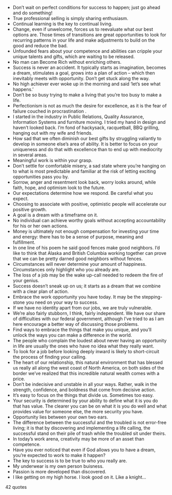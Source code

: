  - Don’t wait on perfect conditions for success to happen; just go ahead and do something!
 - True professional selling is simply sharing enthusiasm.
 - Continual learning is the key to continual living.
 - Change, even if unwelcome, forces us to reevaluate what our best options are. Those times of transitions are great opportunities to look for recurring patterns in your life and make adjustments to build on the good and reduce the bad.
 - Unfounded fears about your competence and abilities can cripple your unique talents and gifts, which are waiting to be released.
 - No man can Become Rich without enriching others.
 - Success is never an accident. It typically starts as imagination, becomes a dream, stimulates a goal, grows into a plan of action – which then inevitably meets with opportunity. Don’t get stuck along the way.
 - No high achiever ever woke up in the morning and said ‘let’s see what happens.’
 - Don’t be so busy trying to make a living that you’re too busy to make a life.
 - Perfectionism is not as much the desire for excellence, as it is the fear of failure couched in procrastination .
 - I started in the industry in Public Relations, Quality Assurance, Information Systems and furniture moving. I tried my hand in design and haven’t looked back. I’m fond of hackysack, racquetball, BBQ grilling, hanging out with my wife and friends.
 - How sad that we often diminish our best gifts by struggling valiantly to develop in someone else’s area of ability. It is better to focus on your uniqueness and do that with excellence than to end up with mediocrity in several areas.
 - Meaningful work is within your grasp.
 - Don’t settle for comfortable misery, a sad state where you’re hanging on to what is most predictable and familiar at the risk of letting exciting opportunities pass you by.
 - Sorrow, anger and resentment look back, worry looks around, while faith, hope, and optimism look to the future.
 - Our expectations determine how we respond. Be careful what you expect.
 - Choosing to associate with positive, optimistic people will accelerate our positive growth.
 - A goal is a dream with a timeframe on it.
 - No individual can achieve worthy goals without accepting accountability for his or her own actions.
 - Money is ultimately not enough compensation for investing your time and energy: there has to be a sense of purpose, meaning and fulfillment.
 - In one line of his poem he said good fences make good neighbors. I’d like to think that Alaska and British Columbia working together can prove that we can be pretty darned good neighbors without fences.
 - Circumstances will never determine your amount of happiness. Circumstances only highlight who you already are.
 - The loss of a job may be the wake up-call needed to redeem the fire of your genius.
 - Success doesn’t sneak up on us; it starts as a dream that we combine with a clear plan of action.
 - Embrace the work opportunity you have today. It may be the stepping-stone you need on your way to success.
 - If we have no identity apart from our jobs, we are truly vulnerable.
 - We’re also fairly stubborn, I think, fairly independent. We have our share of difficulties with our federal government, although I’ve tried to as I am here encourage a better way of discussing those problems.
 - Find ways to embrace the things that make you unique, and you’ll unlock the ways you can make a difference in the world.
 - The people who complain the loudest about never having an opportunity in life are usually the ones who have no idea what they really want.
 - To look for a job before looking deeply inward is likely to short-circuit the process of finding your calling.
 - The heart of our relationship, this natural environment that has blessed us really all along the west coast of North America, on both sides of the border we’ve realized that this incredible natural wealth comes with a price.
 - Don’t be indecisive and unstable in all your ways. Rather, walk in the strength, confidence, and boldness that come from decisive action.
 - It’s easy to focus on the things that divide us. Sometimes too easy.
 - Your security is determined by your ability to define what it is you do that has value. The clearer you can be on what it is you do well and what provides value for someone else, the more security you have.
 - Opportunity lies between your own two ears.
 - The difference between the successful and the troubled is not error-free living; it is that by discovering and implementing a life calling, the successful stand on their pile of trash while the troubled sit under theirs.
 - In today’s work arena, creativity may be more of an asset than competence.
 - Have you ever noticed that even if God allows you to have a dream, you’re expected to work to make it happen?
 - The key to success is to be true to who you really are.
 - My underwear is my own person buisness.
 - Passion is more developed than discovered.
 - I like getting on my high horse. I look good on it. Like a knight...

42 quotes